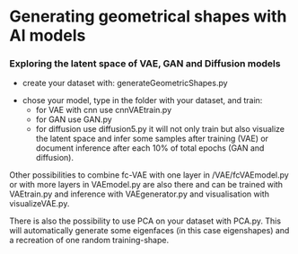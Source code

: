 # Generating geometrical shapes with AI models
### Exploring the latent space of VAE, GAN and Diffusion models

* create your dataset with: generateGeometricShapes.py

- chose your model, type in the folder with your dataset, and train: 
    - for VAE with cnn use cnnVAEtrain.py
    - for GAN use GAN.py
    - for diffusion use diffusion5.py
  it will not only train but also visualize the latent space and infer some samples after training (VAE) or document inference after each 10% of total epochs (GAN and diffusion). 

Other possibilities to combine fc-VAE with one layer in /VAE/fcVAEmodel.py or with more layers in VAEmodel.py are also there and can be trained with VAEtrain.py and inference with VAEgenerator.py and visualisation with visualizeVAE.py.

There is also the possibility to use PCA on your dataset with PCA.py. This will automatically generate some eigenfaces (in this case eigenshapes) and a recreation of one random training-shape. 
